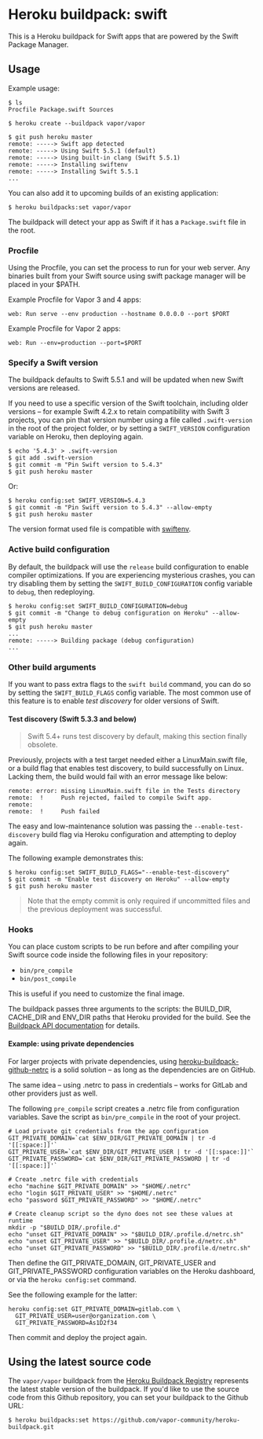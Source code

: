 # Heroku buildpack: swift

This is a Heroku buildpack for Swift apps that are powered by the Swift Package Manager.

## Usage

Example usage:

```shell
$ ls
Procfile Package.swift Sources

$ heroku create --buildpack vapor/vapor

$ git push heroku master
remote: -----> Swift app detected
remote: -----> Using Swift 5.5.1 (default)
remote: -----> Using built-in clang (Swift 5.5.1)
remote: -----> Installing swiftenv
remote: -----> Installing Swift 5.5.1
...
```

You can also add it to upcoming builds of an existing application:

```shell
$ heroku buildpacks:set vapor/vapor
```

The buildpack will detect your app as Swift if it has a `Package.swift` file in
the root.

### Procfile

Using the Procfile, you can set the process to run for your web server. Any
binaries built from your Swift source using swift package manager will
be placed in your $PATH.

Example Procfile for Vapor 3 and 4 apps:

```
web: Run serve --env production --hostname 0.0.0.0 --port $PORT
```

Example Procfile for Vapor 2 apps:

```
web: Run --env=production --port=$PORT
```

### Specify a Swift version

The buildpack defaults to Swift 5.5.1 and will be updated when new Swift versions are released.

If you need to use a specific version of the Swift toolchain, including older versions – for example Swift 4.2.x to retain compatibility with Swift 3 projects, you can pin that version number using a file called `.swift-version` in the root of the project folder, or by setting a `SWIFT_VERSION` configuration variable on Heroku, then deploying again. 

```shell
$ echo '5.4.3' > .swift-version
$ git add .swift-version
$ git commit -m "Pin Swift version to 5.4.3"
$ git push heroku master
```

Or:

```shell
$ heroku config:set SWIFT_VERSION=5.4.3
$ git commit -m "Pin Swift version to 5.4.3" --allow-empty
$ git push heroku master
```

The version format used file is compatible with [swiftenv](http://github.com/kylef/swiftenv).

### Active build configuration

By default, the buildpack will use the `release` build configuration to enable compiler optimizations. If you are experiencing mysterious crashes, you can try disabling them by setting the `SWIFT_BUILD_CONFIGURATION` config variable to `debug`, then redeploying.

```shell
$ heroku config:set SWIFT_BUILD_CONFIGURATION=debug
$ git commit -m "Change to debug configuration on Heroku" --allow-empty
$ git push heroku master
...
remote: -----> Building package (debug configuration)
...
```

### Other build arguments

If you want to pass extra flags to the `swift build` command, you can do so by setting the `SWIFT_BUILD_FLAGS` config variable. The most common use of this feature is to enable _test discovery_ for older versions of Swift.

#### Test discovery (Swift 5.3.3 and below)

> Swift 5.4+ runs test discovery by default, making this section finally obsolete.

Previously, projects with a test target needed either a LinuxMain.swift file, or a build flag that enables test discovery, to build successfully on Linux. Lacking them, the build would fail with an error message like below:

    remote: error: missing LinuxMain.swift file in the Tests directory
    remote:  !     Push rejected, failed to compile Swift app.
    remote: 
    remote:  !     Push failed


The easy and low-maintenance solution was passing the `--enable-test-discovery` build flag via Heroku configuration and attempting to deploy again.

The following example demonstrates this:

```shell
$ heroku config:set SWIFT_BUILD_FLAGS="--enable-test-discovery"
$ git commit -m "Enable test discovery on Heroku" --allow-empty
$ git push heroku master
```

> Note that the empty commit is only required if uncommitted files and the previous deployment was successful.

### Hooks

You can place custom scripts to be run before and after compiling your Swift
source code inside the following files in your repository:

- `bin/pre_compile`
- `bin/post_compile`

This is useful if you need to customize the final image.

The buildpack passes three arguments to the scripts: the BUILD_DIR, CACHE_DIR and ENV_DIR paths that Heroku provided for the build. See the [Buildpack API documentation](https://devcenter.heroku.com/articles/buildpack-api) for details.

#### Example: using private dependencies

For larger projects with private dependencies, using [heroku-buildpack-github-netrc](https://elements.heroku.com/buildpacks/heroku/heroku-buildpack-github-netrc) is a solid solution – as long as the dependencies are on GitHub.

The same idea – using .netrc to pass in credentials – works for GitLab and other providers just as well.

The following `pre_compile` script creates a .netrc file from configuration variables.
Save the script as `bin/pre_compile` in the root of your project.

    # Load private git credentials from the app configuration
    GIT_PRIVATE_DOMAIN=`cat $ENV_DIR/GIT_PRIVATE_DOMAIN | tr -d '[[:space:]]'`
    GIT_PRIVATE_USER=`cat $ENV_DIR/GIT_PRIVATE_USER | tr -d '[[:space:]]'`
    GIT_PRIVATE_PASSWORD=`cat $ENV_DIR/GIT_PRIVATE_PASSWORD | tr -d '[[:space:]]'`
    
    # Create .netrc file with credentials
    echo "machine $GIT_PRIVATE_DOMAIN" >> "$HOME/.netrc"
    echo "login $GIT_PRIVATE_USER" >> "$HOME/.netrc"
    echo "password $GIT_PRIVATE_PASSWORD" >> "$HOME/.netrc"
    
    # Create cleanup script so the dyno does not see these values at runtime
    mkdir -p "$BUILD_DIR/.profile.d"
    echo "unset GIT_PRIVATE_DOMAIN" >> "$BUILD_DIR/.profile.d/netrc.sh"
    echo "unset GIT_PRIVATE_USER" >> "$BUILD_DIR/.profile.d/netrc.sh"
    echo "unset GIT_PRIVATE_PASSWORD" >> "$BUILD_DIR/.profile.d/netrc.sh"

Then define the GIT_PRIVATE_DOMAIN, GIT_PRIVATE_USER and GIT_PRIVATE_PASSWORD configuration variables on the Heroku dashboard,
or via the `heroku config:set` command.

See the following example for the latter:

    heroku config:set GIT_PRIVATE_DOMAIN=gitlab.com \
      GIT_PRIVATE_USER=user@organization.com \
      GIT_PRIVATE_PASSWORD=As1D2f34

Then commit and deploy the project again.

## Using the latest source code

The `vapor/vapor` buildpack from the [Heroku Buildpack Registry](https://devcenter.heroku.com/articles/buildpack-registry) represents the latest stable version of the buildpack. If you'd like to use the source code from this Github repository, you can set your buildpack to the Github URL:

```shell
$ heroku buildpacks:set https://github.com/vapor-community/heroku-buildpack.git
```
